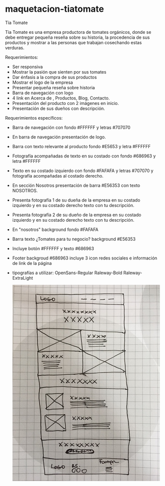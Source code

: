 # maquetacion-tiatomate

Tía Tomate

Tía Tomate es una empresa productora de tomates orgánicos, donde se debe entregar pequeña reseña sobre su historia, la procedencia de sus productos y mostrar a las personas que trabajan cosechando estas verduras.

Requerimientos:

- Ser responsiva
- Mostrar la pasión que sienten por sus tomates
- Dar énfasis a la compra de sus productos
- Mostrar el logo de la empresa
- Presentar pequeña reseña sobre historia 
- Barra de navegación con logo 
- 4 link en Acerca de , Productos, Blog, Contacto.
- Presentación del producto con 2 imágenes en inicio.
- Presentación de sus dueños con descripción.


Requerimientos específicos:

- Barra de navegación con fondo #FFFFFF y letras #707070
- En barra de navegación presentación de logo.
- Barra con texto relevante al producto fondo #E5653 y letra #FFFFFF
- Fotografía acompañadas de texto en su costado con fondo #686963 y letra #FFFFFF
- Texto en su costado izquierdo con fondo #FAFAFA y letras #707070 y fotografía acompañadas al costado derecho.
- En sección Nosotros presentación de barra #E56353 con texto NOSOTROS.
- Presenta fotografía 1 de su dueña de la empresa en su costado izquierdo y en su costado derecho texto con tu descripción.
- Presenta fotografía 2 de su dueño de la empresa en su costado izquierdo y en su costado derecho texto con tu descripción.
- En "nosotros" background fondo #FAFAFA
- Barra texto ¿Tomates para tu negocio? background #E56353
- Incluye botón #FFFFFF y texto #686963
- Footer backgroud #686963 incluye 3 icon redes sociales e información de link de la página 

- tipografías a utilizar:
  OpenSans-Regular
  Raleway-Bold
  Raleway-ExtraLight
  
  ![Layout](https://github.com/lorenadg/maquetacion-tiatomate/blob/master/assets/sketch/sketch-nosotros.JPG)


